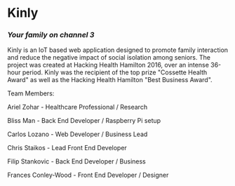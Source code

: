 # Kinly
### *Your family on channel 3*

Kinly is an IoT based web application designed to promote family interaction and reduce the negative impact of social isolation among seniors. The project was created at Hacking Health Hamilton 2016, over an intense 36-hour period. Kinly was the recipient of the top prize "Cossette Health Award" as well as the Hacking Health Hamilton "Best Business Award".

Team Members:

Ariel Zohar - Healthcare Professional / Research

Bliss Man - Back End Developer / Raspberry Pi setup

Carlos Lozano - Web Developer / Business Lead

Chris Staikos - Lead Front End Developer

Filip Stankovic - Back End Developer / Business

Frances Conley-Wood - Front End Developer / Designer
